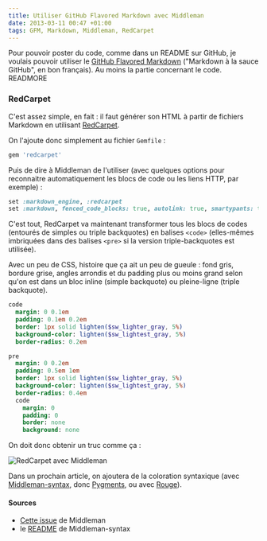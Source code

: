 ```yaml
---
title: Utiliser GitHub Flavored Markdown avec Middleman
date: 2013-03-11 00:47 +01:00
tags: GFM, Markdown, Middleman, RedCarpet
---
```


Pour pouvoir poster du code, comme dans un README sur GitHub, je voulais pouvoir utiliser le [GitHub Flavored Markdown](https://help.github.com/articles/github-flavored-markdown) ("Markdown à la sauce GitHub", en bon français). Au moins la partie concernant le code.
READMORE

### RedCarpet

C'est assez simple, en fait : il faut générer son HTML à partir de fichiers Markdown en utilisant [RedCarpet](https://github.com/vmg/redcarpet).

On l'ajoute donc simplement au fichier `Gemfile` :
```ruby
gem 'redcarpet'
```

Puis de dire à Middleman de l'utiliser (avec quelques options pour reconnaitre automatiquement les blocs de code ou les liens HTTP, par exemple) :
```ruby
set :markdown_engine, :redcarpet
set :markdown, fenced_code_blocks: true, autolink: true, smartypants: true, gh_blockcode: true, lax_spacing: true
```

C'est tout, RedCarpet va maintenant transformer tous les blocs de codes (entourés de simples ou triple backquotes) en balises `<code>` (elles-mêmes imbriquées dans des balises `<pre>` si la version triple-backquotes est utilisée).

Avec un peu de CSS, histoire que ça ait un peu de gueule : fond gris, bordure grise, angles arrondis et du padding plus ou moins grand selon qu'on est dans un bloc inline (simple backquote) ou pleine-ligne (triple backquote).
```sass
code
  margin: 0 0.1em
  padding: 0.1em 0.2em
  border: 1px solid lighten($sw_lighter_gray, 5%)
  background-color: lighten($sw_lightest_gray, 5%)
  border-radius: 0.2em

pre
  margin: 0 0.2em
  padding: 0.5em 1em
  border: 1px solid lighten($sw_lighter_gray, 5%)
  background-color: lighten($sw_lightest_gray, 5%)
  border-radius: 0.4em
  code
    margin: 0
    padding: 0
    border: none
    background: none
```

On doit donc obtenir un truc comme ça :

![RedCarpet avec Middleman](middleman-redcarpet.png "RedCarpet avec Middleman")

Dans un prochain article, on ajoutera de la coloration syntaxique (avec [Middleman-syntax](https://github.com/middleman/middleman-syntax), donc [Pygments](http://pygments.org), ou avec [Rouge](https://github.com/jayferd/rouge)).


#### Sources
* [Cette issue](https://github.com/middleman/middleman/issues/577) de Middleman
* le [README](https://github.com/middleman/middleman-syntax) de Middleman-syntax